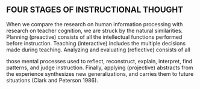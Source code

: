 ## FOUR STAGES OF INSTRUCTIONAL THOUGHT

When we compare the research on human information processing with research on teacher cognition, we are struck by the natural similarities. Planning (preactive) consists of all the intellectual functions performed before instruction. Teaching (interactive) includes the multiple decisions made during teaching. Analyzing and evaluating (reflective) consists of all

those mental processes used to reflect, reconstruct, explain, interpret, find patterns, and judge instruction. Finally, applying (projective) abstracts from the experience synthesizes new generalizations, and carries them to future situations (Clark and Peterson 1986).